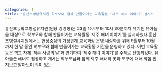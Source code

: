 ```yaml
---
categories: f
title: "흥산초병설유치원 학부모와 함께 만들어가는 교육활동 ‘제주 해녀 이야기’ 실시"
---
```

흥산초등학교병설유치원(원장 강경봉)은 23일 10시부터 10시 30분까지 유치원 유아들을 대상으로 학부모와 함께 만들어가는 교육활동 ‘제주 해녀 이야기’를 실시하였다.흥산초병설유치원에서는 현장중심의 가정연계 교육과정 운영 내실화를 위해 9월부터 10월까지 한 달 동안 학부모와 함께 만들어가는 교육활동 기간을 운영하고 있다. 이번 교육활동은 학교 자체 ‘제주 사랑의 날’과 연계하여 ‘제주 해녀 이야기’를 주제로 진행되었다. 유아들은 해녀로 활동하고 계시는 학부모님과 함께 제주 해녀의 옷과 도구에 대해 직접 만져보고 알아보며 의미 있는